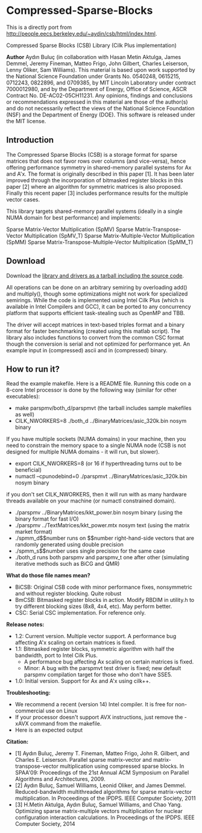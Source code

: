 # Compressed-Sparse-Blocks

This is a directly port from http://people.eecs.berkeley.edu/~aydin/csb/html/index.html.

Compressed Sparse Blocks (CSB) Library (Cilk Plus implementation)

**Author**
Aydın Buluç (in collaboration with Hasan Metin Aktulga, James Demmel, Jeremy Fineman, Matteo Frigo, John Gilbert, Charles Leiserson, Lenny Oliker, Sam Williams).
This material is based upon work supported by the National Science Foundation under Grants No. 0540248, 0615215, 0712243, 0822896, and 0709385, by MIT Lincoln Laboratory under contract 7000012980, and by the Department of Energy, Office of Science, ASCR Contract No. DE-AC02-05CH11231. Any opinions, findings and conclusions or recommendations expressed in this material are those of the author(s) and do not necessarily reflect the views of the National Science Foundation (NSF) and the Department of Energy (DOE). This software is released under the MIT license.

## Introduction

The Compressed Sparse Blocks (CSB) is a storage format for sparse matrices that does not favor rows over columns (and vice-versa), hence offering performance symmetry in shared-memory parallel systems for Ax and A'x. The format is originally described in this paper [1]. It has been later improved through the incorporation of bitmasked register blocks in this paper [2] where an algorithm for symmetric matrices is also proposed. Finally this recent paper [3] includes performance results for the multiple vector cases.

This library targets shared-memory parallel systems (ideally in a single NUMA domain for best performance) and implements:

Sparse Matrix-Vector Multiplication (SpMV)
Sparse Matrix-Transpose-Vector Multiplication (SpMV_T)
Sparse Matrix-Multiple-Vector Multiplication (SpMM)
Sparse Matrix-Transpose-Multiple-Vector Multiplication (SpMM_T)

## Download

Download the [library and drivers as a tarball including the source code](http://eecs.berkeley.edu/~aydin/csb/csb2014.tgz).

All operations can be done on an arbitrary semiring by overloading add() and multiply(), though some optimizations might not work for specialized semirings. While the code is implemented using Intel Cilk Plus (which is available in Intel Compilers and GCC), it can be ported to any concurrency platform that supports efficient task-stealing such as OpenMP and TBB.

The driver will accept matrices in text-based triples format and a binary format for faster benchmarking (created using this matlab script). The library also includes functions to convert from the common CSC format though the conversion is serial and not optimized for performance yet. An example input in (compressed) ascii and in (compressed) binary.

## How to run it?

Read the example makefile. Here is a README file.
Running this code on a 8-core Intel processor is done by the following way (similar for other executables):

+ make parspmv/both_d/parspmvt (the tarball includes sample makefiles as well)
+ CILK_NWORKERS=8 ./both_d ../BinaryMatrices/asic_320k.bin nosym binary

If you have multiple sockets (NUMA domains) in your machine, then you need to constrain the memory space to a single NUMA node (CSB is not designed for multiple NUMA domains - it will run, but slower).

+ export CILK_NWORKERS=8 (or 16 if hyperthreading turns out to be beneficial)
+ numactl –cpunodebind=0 ./parspmvt ../BinaryMatrices/asic_320k.bin nosym binary

if you don't set CILK_NWORKERS, then it will run with as many hardware threads available on your machine (or numactl constrained domain).

+ ./parspmv ../BinaryMatrices/kkt_power.bin nosym binary (using the binary format for fast I/O)
+ ./parspmv ../TextMatrices/kkt_power.mtx nosym text (using the matrix market format)
+ ./spmm_d$$number runs on \$\$number right-hand-side vectors that are randomly generated using double precision
+ ./spmm_s$$number uses single precision for the same case
+ ./both_d runs both parspmv and parspmv_t one after other (simulating iterative methods such as BiCG and QMR)

**What do those file names mean?**

+ BiCSB: Original CSB code with minor performance fixes, nonsymmetric and without register blocking. Quite robust
+ BmCSB: Bitmasked register blocks in action. Modify RBDIM in utility.h to try different blocking sizes (8x8, 4x4, etc). May perform better.
+ CSC: Serial CSC implementation. For reference only.

**Release notes:**

+ 1.2: Current version. Multiple vector support.
A performance bug affecting A'x scaling on certain matrices is fixed.
+ 1.1: Bitmasked register blocks, symmetric algorithm with half the bandwidth, port to Intel Cilk Plus.
   + A performance bug affecting Ax scaling on certain matrices is fixed.
   + Minor: A bug with the parspmvt test driver is fixed; new default parspmv compilation target for those who don't have SSE5.
+ 1.0: Initial version. Support for Ax and A'x using cilk++.

**Troubleshooting:**

+ We recommend a recent (version 14) Intel compiler. It is free for non-commercial use on Linux
+ If your processor doesn't support AVX instructions, just remove the -xAVX command from the makefile.
+ Here is an expected output

**Citation:**

+ [1] Aydın Buluç, Jeremy T. Fineman, Matteo Frigo, John R. Gilbert, and Charles E. Leiserson. Parallel sparse matrix-vector and matrix-transpose-vector multiplication using compressed sparse blocks. In SPAA'09: Proceedings of the 21st Annual ACM Symposium on Parallel Algorithms and Architectures, 2009.
+ [2] Aydın Buluç, Samuel Williams, Leonid Oliker, and James Demmel. Reduced-bandwidth multithreaded algorithms for sparse matrix-vector multiplication. In Proceedings of the IPDPS. IEEE Computer Society, 2011
+ [3] H.Metin Aktulga, Aydın Buluç, Samuel Williams, and Chao Yang. Optimizing sparse matrix-multiple vectors multiplication for nuclear configuration interaction calculations. In Proceedings of the IPDPS. IEEE Computer Society, 2014
